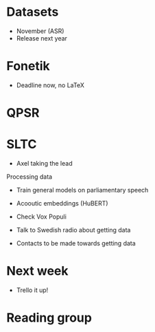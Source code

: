 # Datasets
- November (ASR)
- Release next year

# Fonetik
- Deadline now, no LaTeX

# QPSR

# SLTC
- Axel taking the lead

Processing data
- Train general models on parliamentary speech
- Acooutic embeddings (HuBERT)

- Check Vox Populi
- Talk to Swedish radio about getting data

- Contacts to be made towards getting data

# Next week

- Trello it up!

# Reading group



